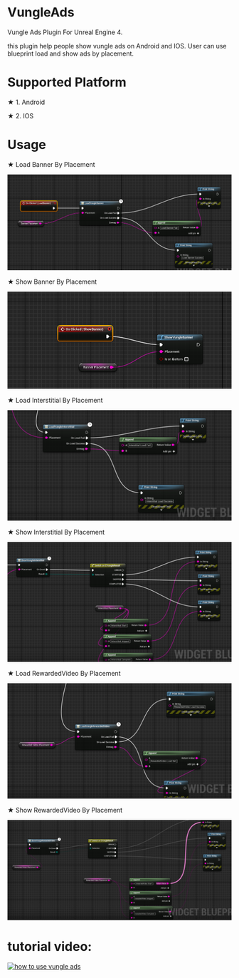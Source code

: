 # VungleAds
Vungle Ads Plugin For Unreal Engine 4.

this plugin help people show vungle ads on Android and IOS. User can use blueprint load and show ads by placement.


# Supported Platform

★ 1. Android

★ 2. IOS


# Usage
★ Load Banner By Placement

   ![ScreenShot](vungle/loadbanner.PNG)
   
★ Show Banner By Placement

   ![ScreenShot](vungle/showbanner.PNG)
   
★ Load Interstitial By Placement

   ![ScreenShot](vungle/loadinterstitial.PNG)
   
★ Show Interstitial By Placement

   ![ScreenShot](vungle/showinterstitial.PNG)
   
★ Load RewardedVideo By Placement

   ![ScreenShot](vungle/loadvideo.PNG)
   
★ Show RewardedVideo By Placement

   ![ScreenShot](vungle/showvideo.PNG)
   
# tutorial video:
[![how to use vungle ads](https://i9.ytimg.com/vi/gV6cOLWLFLE/mq2.jpg?sqp=CLCTqPYF&rs=AOn4CLBqEmgJSG0j3bo36NLFZ5mqTh7Z5g)](https://youtu.be/gV6cOLWLFLE)

   